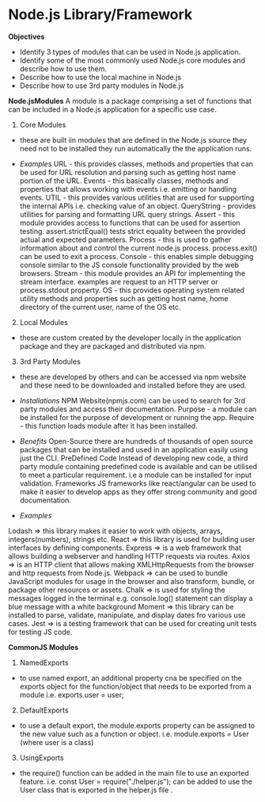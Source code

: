 # Node.js Library/Framework

**Objectives**
- Identify 3 types of modules that can be used in Node.js application.
- Identify some of the most commonly used Node.js core modules and describe how to use them.
- Describe how to use the local machine in Node.js
- Describe how to use 3rd party modules in Node.js

**Node.jsModules**
A module is a package comprising a set of functions that can be included in a Node.js application for a specific use case.
1. Core Modules
- these are built iin modules that are defined in the Node.js source they need not to be installed they run automatically the the application runs.

- *Examples*
URL - this provides classes, methods and properties that can be used for URL resolution and parsing such as getting host name portion of the URL.
Events - this basically classes, methods and properties that allows working with events i.e. emitting or handling events.
UTIL - this provides various utilities that are used for supporting the internal APIs i.e. checking value of an object.
QueryString - provides utilities for parsing and formatting URL query strings.
Assert - this module provides access to functions that can be used for assertion testing. assert.strictEqual() tests strict equality between the provided actual and expected parameters.
Process - this is used to gather information about and control the current node.js process. process.exit() can be used to exit a process.
Console - this enables simple debugging console similar to the JS console functionality provided by the web browsers.
Stream -  this module provides an API for implementing the stream interface. examples are request to an HTTP server or process.stdout property.
OS - this provides operating system related utility methods and properties such as getting host name, home directory of the current user, name of the OS etc.


2. Local Modules
- these are custom created by the developer locally in the application package and they are packaged and distributed via npm.
3. 3rd Party Modules 
- these are developed by others and can be accessed via npm website and these need to be downloaded and installed before they are used.

- *Installations*
NPM Website(npmjs.com) can be used to search for 3rd party modules and access their documentation.
Purpose - a module can be installed for the purpose of development or running the app.
Require - this function loads module after it has been installed. 

- *Benefits*
Open-Source there are hundreds of thousands of open source packages that can be installed and used in an application easily using just the CLI.
PreDefined Code
Instead of developing new code, a third party module containing predefined code is available and can be utilised to meet a particular requirement. i.e  a module can be installed for input validation.
Frameworks JS frameworks like react/angular can be used to make it easier to develop apps as they offer strong community and good documentation.

- *Examples*

Lodash => this library makes it easier to work with objects, arrays, integers(numbers), strings etc.
React => this library is used for building user interfaces by defining components.
Express => is a web framework that allows building a webserver and handling HTTP requests via routes.
Axios => is an HTTP client that allows making XMLHttpRequests from the browser and http requests from Node.js.
Webpack => can be used to bundle JavaScript modules for usage in the browser and also transform, bundle, or package other resources or assets.
Chalk => is used for styling the messages logged in the terminal e.g. console.log() statement can display a blue message with a white background 
Moment => this library can be installed to parse, validate, manipulate, and display dates fro various use cases.
Jest => is a testing framework that can be used for creating unit tests for testing JS code.

**CommonJS Modules**
1. NamedExports 
- to use named export, an additional property cna be specified on the exports object for the function/object that needs to be exported from a module i.e. exports.user = user;
2. DefaultExports 
- to use a default export, the module.exports property can be assigned to the new value such as a function or object. i.e. module.exports = User (where user is a class)
3. UsingExports
- the require() function can be added in the main file to use an exported feature. i.e. const User = require("./helper.js"); can be added to use the User class that is exported in the helper.js file .
